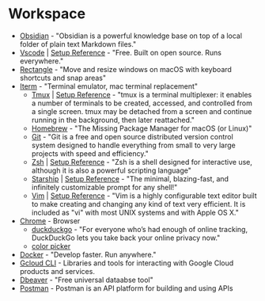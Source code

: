 # Workspace

- [Obsidian](https://obsidian.md) - "Obsidian is a powerful knowledge base on top of a local folder of plain text Markdown files."
- [Vscode](https://code.visualstudio.com/) | [Setup Reference](vscode_setup.md) - "Free. Built on open source. Runs everywhere."
- [Rectangle](https://github.com/rxhanson/Rectangle) - "Move and resize windows on macOS with keyboard shortcuts and snap areas"
- [Iterm](https://iterm2.com) - "Terminal emulator, mac terminal replacement"
  - [Tmux](https://github.com/tmux/tmux) | [Setup Reference](tmux_setup.md) - "tmux is a terminal multiplexer: it enables a number of terminals to be created, accessed, and controlled from a single screen. tmux may be detached from a screen and continue running in the background, then later reattached."
  - [Homebrew](https://brew.sh/) - "The Missing Package Manager for macOS (or Linux)"
  - [Git](https://git-scm.com/) - "Git is a free and open source distributed version control system designed to handle everything from small to very large projects with speed and efficiency."
  - [Zsh](https://www.zsh.org/) | [Setup Reference](zsh_setup.md) - "Zsh is a shell designed for interactive use, although it is also a powerful scripting language"
  - [Starship](https://starship.rs/) | [Setup Reference](starship_setup.md) - "The minimal, blazing-fast, and infinitely customizable prompt for any shell!"
  - [Vim](https://www.vim.org/) | [Setup Reference](vim_setup.sh) - "Vim is a highly configurable text editor built to make creating and changing any kind of text very efficient. It is included as "vi" with most UNIX systems and with Apple OS X."
- [Chrome](https://www.google.com/chrome) - Browser
  - [duckduckgo](https://duckduckgo.com/about) - "For everyone who’s had enough of online tracking, DuckDuckGo lets you take back your online privacy now."
  - [color picker](https://chrome.google.com/webstore/detail/color-picker/oghcfpacbadjkebhegcollgfhhjkalep)
- [Docker](https://www.docker.com/) - "Develop faster. Run anywhere."
- [Gcloud CLI](https://cloud.google.com/sdk/docs/install) - Libraries and tools for interacting with Google Cloud products and services.
- [Dbeaver](https://dbeaver.io/download/) - "Free universal dataabse tool"
- [Postman](https://www.postman.com/) - Postman is an API platform for building and using APIs
